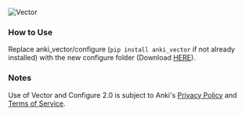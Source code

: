 ![Vector](https://github.com/AEP-Vision/Icelite/blob/main/cdn/img/config2.png)

### How to Use
Replace anki_vector/configure (``pip install anki_vector`` if not already installed) with the new configure folder (Download [HERE](https://github.com/AEP-Vision/Vector-Configure/releases)).

### Notes
Use of Vector and Configure 2.0 is subject to Anki's [Privacy Policy](https://anki.bot/policies/privacy-policy) and [Terms of Service](https://anki.bot/policies/terms-of-service).

